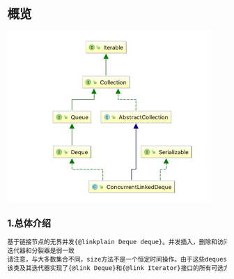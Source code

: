 # 概览

![concurrentDeque](images/concurrentLinkedDeque.jpg)

## 1.总体介绍

<pre>
基于链接节点的无界并发{@linkplain Deque deque}。并发插入，删除和访问操作可跨多个线程安全执行。当许多线程共享对公共集合的访问权时，{@code ConcurrentLinkedDeque}是一个合适的选择。与大多数其他并发集合实现一样，此类不允许使用{@code null}元素。
迭代器和分裂器是弱一致
请注意，与大多数集合不同，size方法不是一个恒定时间操作。由于这些deques的异步性质，确定元素的当前数量需要遍历元素，因此如果在遍历期间修改此集合，则可能报告不准确的结果。此外，批量操作 addAll，removeAll，retainAll，containsAll，equals和toArray不保证以原子方式执行。例如，与{@code addAll}操作同时运行的迭代器可能只查看一些添加的元素。
该类及其迭代器实现了{@link Deque}和{@link Iterator}接口的所有可选方法。
</pre>